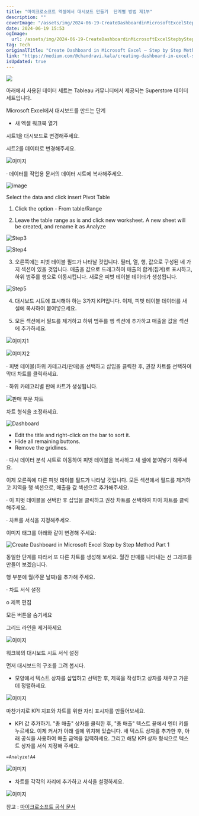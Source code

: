 ```yaml
---
title: "마이크로소프트 엑셀에서 대시보드 만들기  단계별 방법 제1부"
description: ""
coverImage: "/assets/img/2024-06-19-CreateDashboardinMicrosoftExcelStepbyStepMethodPart1_0.png"
date: 2024-06-19 15:53
ogImage:
  url: /assets/img/2024-06-19-CreateDashboardinMicrosoftExcelStepbyStepMethodPart1_0.png
tag: Tech
originalTitle: "Create Dashboard in Microsoft Excel — Step by Step Method (Part 1)"
link: "https://medium.com/@chandravi.kala/creating-dashboard-in-excel-step-by-step-method-10042150a8e4"
isUpdated: true
---
```


<img src="/assets/img/2024-06-19-CreateDashboardinMicrosoftExcelStepbyStepMethodPart1_0.png" />

아래에서 사용된 데이터 세트는 Tableau 커뮤니티에서 제공되는 Superstore 데이터 세트입니다.

Microsoft Excel에서 대시보드를 만드는 단계

- 새 엑셀 워크북 열기

<div class="content-ad"></div>

시트1을 대시보드로 변경해주세요.

시트2를 데이터로 변경해주세요.

![이미지](/assets/img/2024-06-19-CreateDashboardinMicrosoftExcelStepbyStepMethodPart1_1.png)

· 데이터를 작업용 문서의 데이터 시트에 복사해주세요.

<div class="content-ad"></div>

![image](/assets/img/2024-06-19-CreateDashboardinMicrosoftExcelStepbyStepMethodPart1_2.png)

Select the data and click insert Pivot Table

1. Click the option - From table/Range

2. Leave the table range as is and click new worksheet. A new sheet will be created, and rename it as Analyze

<div class="content-ad"></div>

![Step3](/assets/img/2024-06-19-CreateDashboardinMicrosoftExcelStepbyStepMethodPart1_3.png)

![Step4](/assets/img/2024-06-19-CreateDashboardinMicrosoftExcelStepbyStepMethodPart1_4.png)

3. 오른쪽에는 피벗 테이블 필드가 나타날 것입니다. 필터, 열, 행, 값으로 구성된 네 가지 섹션이 있을 것입니다. 매출을 값으로 드래그하여 매출의 합계(집계)로 표시하고, 하위 범주를 행으로 이동시킵니다. 새로운 피벗 테이블 데이터가 생성됩니다.

![Step5](/assets/img/2024-06-19-CreateDashboardinMicrosoftExcelStepbyStepMethodPart1_5.png)

<div class="content-ad"></div>

4. 대시보드 시트에 표시해야 하는 3가지 KPI입니다. 이제, 피벗 테이블 데이터를 새 셀에 복사하여 붙여넣으세요.

5. 모든 섹션에서 필드를 제거하고 하위 범주를 행 섹션에 추가하고 매출을 값을 섹션에 추가하세요.

![이미지1](/assets/img/2024-06-19-CreateDashboardinMicrosoftExcelStepbyStepMethodPart1_6.png)

![이미지2](/assets/img/2024-06-19-CreateDashboardinMicrosoftExcelStepbyStepMethodPart1_7.png)

<div class="content-ad"></div>

· 피벗 테이블(하위 카테고리/판매)을 선택하고 삽입을 클릭한 후, 권장 차트를 선택하여 막대 차트를 클릭하세요.

· 하위 카테고리별 판매 차트가 생성됩니다.

![판매 부문 차트](/assets/img/2024-06-19-CreateDashboardinMicrosoftExcelStepbyStepMethodPart1_8.png)

차트 형식을 조정하세요.

<div class="content-ad"></div>

![Dashboard](/assets/img/2024-06-19-CreateDashboardinMicrosoftExcelStepbyStepMethodPart1_9.png)

- Edit the title and right-click on the bar to sort it.
- Hide all remaining buttons.
- Remove the gridlines.

<div class="content-ad"></div>

· 다시 데이터 분석 시트로 이동하여 피벗 테이블을 복사하고 새 셀에 붙여넣기 해주세요.

이제 오른쪽에 다른 피벗 테이블 필드가 나타날 것입니다. 모든 섹션에서 필드를 제거하고 지역을 행 섹션으로, 매출을 값 섹션으로 추가해주세요.

· 이 피벗 테이블을 선택한 후 삽입을 클릭하고 권장 차트를 선택하여 파이 차트를 클릭해주세요.

· 차트를 서식을 지정해주세요.

<div class="content-ad"></div>

이미지 태그를 아래와 같이 변경해 주세요:

![Create Dashboard in Microsoft Excel Step by Step Method Part 1](/assets/img/2024-06-19-CreateDashboardinMicrosoftExcelStepbyStepMethodPart1_10.png)

<div class="content-ad"></div>

동일한 단계를 따라서 또 다른 차트를 생성해 보세요. 월간 판매를 나타내는 선 그래프를 만들어 보겠습니다.

행 부분에 월(주문 날짜)을 추가해 주세요.

· 차트 서식 설정

o 제목 편집

<div class="content-ad"></div>

모든 버튼을 숨기세요

그리드 라인을 제거하세요

![이미지](/assets/img/2024-06-19-CreateDashboardinMicrosoftExcelStepbyStepMethodPart1_11.png)

워크북의 대시보드 시트 서식 설정

<div class="content-ad"></div>

먼저 대시보드의 구조를 그려 봅시다.

- 모양에서 텍스트 상자를 삽입하고 선택한 후, 제목을 작성하고 상자를 채우고 가운데 정렬하세요.

![이미지](/assets/img/2024-06-19-CreateDashboardinMicrosoftExcelStepbyStepMethodPart1_12.png)

마찬가지로 KPI 지표와 차트를 위한 자리 표시자를 만들어보세요.

<div class="content-ad"></div>

- KPI 값 추가하기. "총 매출" 상자를 클릭한 후, "총 매출" 텍스트 끝에서 엔터 키를 누르세요. 이제 커서가 아래 셀에 위치해 있습니다. 새 텍스트 상자를 추가한 후, 아래 공식을 사용하여 매출 금액을 입력하세요. 그리고 해당 KPI 상자 형식으로 텍스트 상자를 서식 지정해 주세요.

`=Analyze!A4`

![이미지](/assets/img/2024-06-19-CreateDashboardinMicrosoftExcelStepbyStepMethodPart1_13.png)

- 차트를 각각의 자리에 추가하고 서식을 설정하세요.

<div class="content-ad"></div>

![이미지](/assets/img/2024-06-19-CreateDashboardinMicrosoftExcelStepbyStepMethodPart1_14.png)

참고 :
[마이크로소프트 공식 문서](https://support.microsoft.com/en-us/office/create-and-share-a-dashboard-with-excel-and-microsoft-groups-ad92a34d-38d0-4fdd-b8b1-58379aae746e#ID0EBBJ=Create_a_dashboard)
